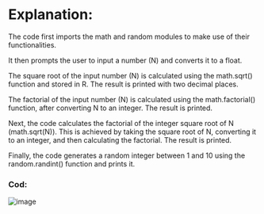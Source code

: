 # Explanation:
The code first imports the math and random modules to make use of their functionalities.

It then prompts the user to input a number (N) and converts it to a float.

The square root of the input number (N) is calculated using the math.sqrt() function and stored in R. The result is printed with two decimal places.

The factorial of the input number (N) is calculated using the math.factorial() function, after converting N to an integer. The result is printed.

Next, the code calculates the factorial of the integer square root of N (math.sqrt(N)). This is achieved by taking the square root of N, converting it to an integer, and then calculating the factorial. The result is printed.

Finally, the code generates a random integer between 1 and 10 using the random.randint() function and prints it.


### Cod:
![image](https://github.com/MagyoDev/Math-and-Random.py/assets/135189804/f8a54a4a-2569-4d65-a334-35641817138a)
